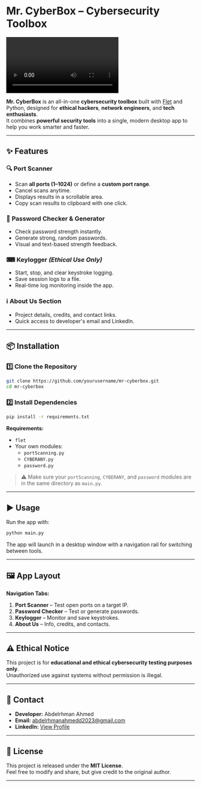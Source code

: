 # Mr. CyberBox – Cybersecurity Toolbox

![Mr. CyberBox Logo](Mr.CyberBox.mp4)

**Mr. CyberBox** is an all-in-one **cybersecurity toolbox** built with [Flet](https://flet.dev/) and Python, designed for **ethical hackers**, **network engineers**, and **tech enthusiasts**.  
It combines **powerful security tools** into a single, modern desktop app to help you work smarter and faster.

---

## ✨ Features

### 🔍 **Port Scanner**
- Scan **all ports (1–1024)** or define a **custom port range**.
- Cancel scans anytime.
- Displays results in a scrollable area.
- Copy scan results to clipboard with one click.

### 🔑 **Password Checker & Generator**
- Check password strength instantly.
- Generate strong, random passwords.
- Visual and text-based strength feedback.

### ⌨ **Keylogger** *(Ethical Use Only)*
- Start, stop, and clear keystroke logging.
- Save session logs to a file.
- Real-time log monitoring inside the app.

### ℹ **About Us Section**
- Project details, credits, and contact links.
- Quick access to developer's email and LinkedIn.

---

## 📦 Installation

### 1️⃣ Clone the Repository
```bash
git clone https://github.com/yourusername/mr-cyberbox.git
cd mr-cyberbox
```

### 2️⃣ Install Dependencies
```bash
pip install -r requirements.txt
```

**Requirements:**
- `flet`
- Your own modules:
  - `portScanning.py`
  - `CYBERANY.py`
  - `password.py`

> ⚠ Make sure your `portScanning`, `CYBERANY`, and `password` modules are in the same directory as `main.py`.

---

## ▶ Usage

Run the app with:
```bash
python main.py
```

The app will launch in a desktop window with a navigation rail for switching between tools.

---

## 🖼 App Layout

**Navigation Tabs:**
1. **Port Scanner** – Test open ports on a target IP.
2. **Password Checker** – Test or generate passwords.
3. **Keylogger** – Monitor and save keystrokes.
4. **About Us** – Info, credits, and contacts.

---

## ⚠ Ethical Notice
This project is for **educational and ethical cybersecurity testing purposes only**.  
Unauthorized use against systems without permission is illegal.

---

## 📧 Contact
- **Developer:** Abdelrhman Ahmed  
- **Email:** [abdelrhmanahmedd2023@gmail.com](mailto:abdelrhmanahmedd2023@gmail.com)  
- **LinkedIn:** [View Profile](https://www.linkedin.com/in/abdelrhman-ahmed-82609b296/)

---

## 📜 License
This project is released under the **MIT License**.  
Feel free to modify and share, but give credit to the original author.

---
